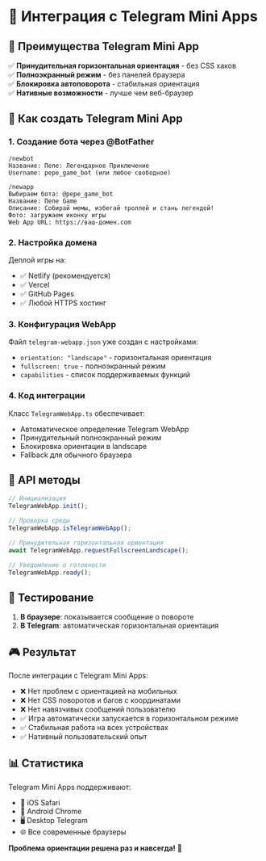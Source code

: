 # 📱 Интеграция с Telegram Mini Apps

## 🎯 Преимущества Telegram Mini App

✅ **Принудительная горизонтальная ориентация** - без CSS хаков  
✅ **Полноэкранный режим** - без панелей браузера  
✅ **Блокировка автоповорота** - стабильная ориентация  
✅ **Нативные возможности** - лучше чем веб-браузер  

## 🚀 Как создать Telegram Mini App

### 1. Создание бота через @BotFather

```
/newbot
Название: Пепе: Легендарное Приключение
Username: pepe_game_bot (или любое свободное)

/newapp
Выбираем бота: @pepe_game_bot
Название: Пепе Game
Описание: Собирай мемы, избегай троллей и стань легендой!
Фото: загружаем иконку игры
Web App URL: https://ваш-домен.com
```

### 2. Настройка домена

Деплой игры на:
- ✅ Netlify (рекомендуется)
- ✅ Vercel  
- ✅ GitHub Pages
- ✅ Любой HTTPS хостинг

### 3. Конфигурация WebApp

Файл `telegram-webapp.json` уже создан с настройками:
- `orientation: "landscape"` - горизонтальная ориентация
- `fullscreen: true` - полноэкранный режим
- `capabilities` - список поддерживаемых функций

### 4. Код интеграции

Класс `TelegramWebApp.ts` обеспечивает:
- Автоматическое определение Telegram WebApp
- Принудительный полноэкранный режим
- Блокировка ориентации в landscape
- Fallback для обычного браузера

## 🔧 API методы

```typescript
// Инициализация
TelegramWebApp.init();

// Проверка среды
TelegramWebApp.isTelegramWebApp();

// Принудительная горизонтальная ориентация
await TelegramWebApp.requestFullscreenLandscape();

// Уведомление о готовности
TelegramWebApp.ready();
```

## 📱 Тестирование

1. **В браузере**: показывается сообщение о повороте
2. **В Telegram**: автоматическая горизонтальная ориентация

## 🎮 Результат

После интеграции с Telegram Mini Apps:
- ❌ Нет проблем с ориентацией на мобильных
- ❌ Нет CSS поворотов и багов с координатами  
- ❌ Нет навязчивых сообщений пользователю
- ✅ Игра автоматически запускается в горизонтальном режиме
- ✅ Стабильная работа на всех устройствах
- ✅ Нативный пользовательский опыт

## 📊 Статистика

Telegram Mini Apps поддерживают:
- 📱 iOS Safari
- 🤖 Android Chrome  
- 🖥️ Desktop Telegram
- 🌐 Все современные браузеры

**Проблема ориентации решена раз и навсегда!** 🎯
